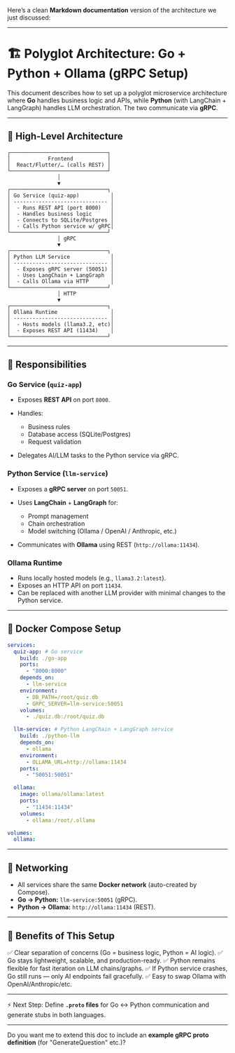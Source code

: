 Here’s a clean **Markdown documentation** version of the architecture we just discussed:

---

# 🏗️ Polyglot Architecture: Go + Python + Ollama (gRPC Setup)

This document describes how to set up a polyglot microservice architecture where **Go** handles business logic and APIs, while **Python** (with LangChain + LangGraph) handles LLM orchestration. The two communicate via **gRPC**.

---

## 🔹 High-Level Architecture

```
┌───────────────────────────────┐
│            Frontend           │
│  React/Flutter/… (calls REST) │
└───────────────────────────────┘
                │
                ▼
┌───────────────────────────────┐
│ Go Service (quiz-app)          │
│ ------------------------------ │
│  - Runs REST API (port 8000)   │
│  - Handles business logic      │
│  - Connects to SQLite/Postgres │
│  - Calls Python service w/ gRPC│
└───────────────────────────────┘
                │ gRPC
                ▼
┌───────────────────────────────┐
│ Python LLM Service             │
│ ------------------------------ │
│  - Exposes gRPC server (50051) │
│  - Uses LangChain + LangGraph  │
│  - Calls Ollama via HTTP       │
└───────────────────────────────┘
                │ HTTP
                ▼
┌───────────────────────────────┐
│ Ollama Runtime                 │
│ ------------------------------ │
│  - Hosts models (llama3.2, etc)│
│  - Exposes REST API (11434)    │
└───────────────────────────────┘
```

---

## 🔹 Responsibilities

### Go Service (`quiz-app`)

* Exposes **REST API** on port `8000`.
* Handles:

  * Business rules
  * Database access (SQLite/Postgres)
  * Request validation
* Delegates AI/LLM tasks to the Python service via gRPC.

### Python Service (`llm-service`)

* Exposes a **gRPC server** on port `50051`.
* Uses **LangChain** + **LangGraph** for:

  * Prompt management
  * Chain orchestration
  * Model switching (Ollama / OpenAI / Anthropic, etc.)
* Communicates with **Ollama** using REST (`http://ollama:11434`).

### Ollama Runtime

* Runs locally hosted models (e.g., `llama3.2:latest`).
* Exposes an HTTP API on port `11434`.
* Can be replaced with another LLM provider with minimal changes to the Python service.

---

## 🔹 Docker Compose Setup

```yaml
services:
  quiz-app: # Go service
    build: ./go-app
    ports:
      - "8000:8000"
    depends_on:
      - llm-service
    environment:
      - DB_PATH=/root/quiz.db
      - GRPC_SERVER=llm-service:50051
    volumes:
      - ./quiz.db:/root/quiz.db

  llm-service: # Python LangChain + LangGraph service
    build: ./python-llm
    depends_on:
      - ollama
    environment:
      - OLLAMA_URL=http://ollama:11434
    ports:
      - "50051:50051"

  ollama:
    image: ollama/ollama:latest
    ports:
      - "11434:11434"
    volumes:
      - ollama:/root/.ollama

volumes:
  ollama:
```

---

## 🔹 Networking

* All services share the same **Docker network** (auto-created by Compose).
* **Go → Python:** `llm-service:50051` (gRPC).
* **Python → Ollama:** `http://ollama:11434` (REST).

---

## 🔹 Benefits of This Setup

✅ Clear separation of concerns (Go = business logic, Python = AI logic).
✅ Go stays lightweight, scalable, and production-ready.
✅ Python remains flexible for fast iteration on LLM chains/graphs.
✅ If Python service crashes, Go still runs — only AI endpoints fail gracefully.
✅ Easy to swap Ollama with OpenAI/Anthropic/etc.

---

⚡ Next Step: Define **`.proto` files** for Go ↔ Python communication and generate stubs in both languages.

---

Do you want me to extend this doc to include an **example gRPC proto definition** (for "GenerateQuestion" etc.)?